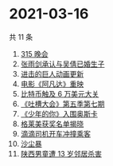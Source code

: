 # 2021-03-16

共 11 条

<!-- BEGIN ZHIHUSEARCH -->
<!-- 最后更新时间 Tue Mar 16 2021 01:33:18 GMT+0800 (China Standard Time) -->
1. [315 晚会](https://www.zhihu.com/search?q=315)
1. [张雨剑承认与吴倩已婚生子](https://www.zhihu.com/search?q=张雨剑吴倩)
1. [进击的巨人动画更新](https://www.zhihu.com/search?q=进击的巨人)
1. [电影《阿凡达》重映](https://www.zhihu.com/search?q=阿凡达)
1. [比特币触及 6 万美元大关](https://www.zhihu.com/search?q=比特币)
1. [《吐槽大会》第五季第七期](https://www.zhihu.com/search?q=吐槽大会)
1. [《少年的你》入围奥斯卡](https://www.zhihu.com/search?q=少年的你)
1. [格莱美获奖名单揭晓](https://www.zhihu.com/search?q=格莱美)
1. [滴滴司机开车冲撞乘客](https://www.zhihu.com/search?q=滴滴)
1. [沙尘暴](https://www.zhihu.com/search?q=沙尘暴)
1. [陕西男童遭 13 岁邻居杀害](https://www.zhihu.com/search?q=陕西6岁男童)
<!-- END ZHIHUSEARCH -->
